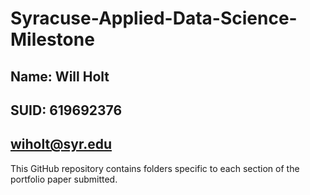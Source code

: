 # Syracuse-Applied-Data-Science-Milestone
## Name: Will Holt
## SUID: 619692376
## wiholt@syr.edu

This GitHub repository contains folders specific to each section of the portfolio paper submitted.


